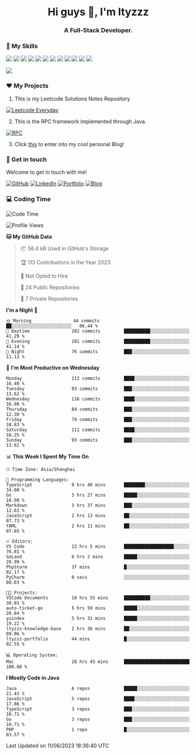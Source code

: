<h1 align="center">Hi guys 👋, I'm ltyzzz</h1>
<h3 align="center">A Full-Stack Developer.</h3>

### 🌟 **My Skills**  

![](https://img.shields.io/badge/-Java-4C7491?style=flat-square&logo=java&logoColor=fff)
![](https://img.shields.io/badge/-Spring-5FB832?style=flat-square&logo=Spring&logoColor=fff)
![](https://img.shields.io/badge/-Python-3e74a2?style=flat-square&logo=Python&logoColor=fff)
![](https://img.shields.io/badge/-Go-77BBE2?style=flat-square&logo=Go&logoColor=fff)
![](https://img.shields.io/badge/-Node.js-339933?style=flat-square&logo=Node.js&logoColor=fff)
![](https://img.shields.io/badge/-Vue-4fc08d?style=flat-square&logo=Vue.js&logoColor=fff)
![](https://img.shields.io/badge/-React-2d98ce?style=flat-square&logo=React&logoColor=fff)
![](https://img.shields.io/badge/-Docker-2496ED?style=flat-square&logo=Docker&logoColor=fff)
![](https://img.shields.io/badge/-Linux-000000?style=flat-square&logo=Linux&logoColor=fff)
![](https://img.shields.io/badge/-MySQL-4479A1?style=flat-square&logo=MySQL&logoColor=fff)
![](https://img.shields.io/badge/-Redis-DC382D?style=flat-square&logo=Redis&logoColor=fff)
![](https://img.shields.io/badge/-Git-E84E31?style=flat-square&logo=Git&logoColor=fff)

<a href="#">
  <img src="https://github-readme-stats.vercel.app/api?username=ltyzzzxxx&count_private=true&show_icons=true&bg_color=15,f2f7fd,E0EAFC" />
</a>

### ❤️ My Projects

1. This is my Leetcode Solutions Notes Repository

[![Leetcode Everyday](https://github-readme-stats.vercel.app/api/pin?username=ltyzzzxxx&repo=Leetcode-Everyday&theme=transparent&bg_color=15,f2f7fd,E0EAFC)](https://github.com/ltyzzzxxx/Leetcode-Everyday)

2. This is the RPC framework implemented through Java. 

[![RPC](https://github-readme-stats.vercel.app/api/pin?username=ltyzzzxxx&repo=ltyzzz-rpc&theme=transparent&bg_color=15,f2f7fd,E0EAFC)](https://github.com/ltyzzzxxx/ltyzzz-rpc)

3. Click [this](https://ltyzzzxxx.github.io/) to enter into my cool personal Blog!

### 🎉 Get in touch

Welcome to get in touch with me!

[![GitHub](https://img.shields.io/badge/GitHub-grey?logo=github)](https://github.com/ltyzzzxxx)
[![LinkedIn](https://img.shields.io/badge/LinkedIn-blue?logo=linkedin)](https://www.linkedin.com/in/tianyu-li-7068b8248/)
[![Portfolio](https://img.shields.io/badge/Portfolio-black?logo=blog)](https://ltyzzz.com)
[![Blog](https://img.shields.io/badge/Blog-blue?logo=blog)](https://ltyzzzxxx.github.io/)

### 💻 Coding Time

<!--START_SECTION:waka-->
![Code Time](http://img.shields.io/badge/Code%20Time-56%20hrs%207%20mins-blue)

![Profile Views](http://img.shields.io/badge/Profile%20Views-55-blue)

**🐱 My GitHub Data** 

> 📦 56.4 kB Used in GitHub's Storage 
 > 
> 🏆 113 Contributions in the Year 2023
 > 
> 🚫 Not Opted to Hire
 > 
> 📜 24 Public Repositories 
 > 
> 🔑 7 Private Repositories 
 > 
**I'm a Night 🦉** 

```text
🌞 Morning                44 commits          ██░░░░░░░░░░░░░░░░░░░░░░░   06.44 % 
🌆 Daytime                282 commits         ██████████░░░░░░░░░░░░░░░   41.29 % 
🌃 Evening                281 commits         ██████████░░░░░░░░░░░░░░░   41.14 % 
🌙 Night                  76 commits          ███░░░░░░░░░░░░░░░░░░░░░░   11.13 % 
```
📅 **I'm Most Productive on Wednesday** 

```text
Monday                   112 commits         ████░░░░░░░░░░░░░░░░░░░░░   16.40 % 
Tuesday                  93 commits          ███░░░░░░░░░░░░░░░░░░░░░░   13.62 % 
Wednesday                116 commits         ████░░░░░░░░░░░░░░░░░░░░░   16.98 % 
Thursday                 84 commits          ███░░░░░░░░░░░░░░░░░░░░░░   12.30 % 
Friday                   74 commits          ███░░░░░░░░░░░░░░░░░░░░░░   10.83 % 
Saturday                 111 commits         ████░░░░░░░░░░░░░░░░░░░░░   16.25 % 
Sunday                   93 commits          ███░░░░░░░░░░░░░░░░░░░░░░   13.62 % 
```


📊 **This Week I Spent My Time On** 

```text
🕑︎ Time Zone: Asia/Shanghai

💬 Programming Languages: 
TypeScript               9 hrs 46 mins       ████████░░░░░░░░░░░░░░░░░   34.00 % 
Go                       5 hrs 27 mins       █████░░░░░░░░░░░░░░░░░░░░   18.98 % 
Markdown                 3 hrs 37 mins       ███░░░░░░░░░░░░░░░░░░░░░░   12.63 % 
JavaScript               2 hrs 13 mins       ██░░░░░░░░░░░░░░░░░░░░░░░   07.73 % 
YAML                     2 hrs 11 mins       ██░░░░░░░░░░░░░░░░░░░░░░░   07.65 % 

🔥 Editors: 
VS Code                  22 hrs 5 mins       ███████████████████░░░░░░   76.81 % 
GoLand                   6 hrs 2 mins        █████░░░░░░░░░░░░░░░░░░░░   20.99 % 
PhpStorm                 37 mins             █░░░░░░░░░░░░░░░░░░░░░░░░   02.17 % 
PyCharm                  0 secs              ░░░░░░░░░░░░░░░░░░░░░░░░░   00.03 % 

🐱‍💻 Projects: 
VSCode Documents         10 hrs 55 mins      ██████████░░░░░░░░░░░░░░░   38.01 % 
auto-ticket-go           5 hrs 59 mins       █████░░░░░░░░░░░░░░░░░░░░   20.84 % 
yuindex                  5 hrs 31 mins       █████░░░░░░░░░░░░░░░░░░░░   19.22 % 
ltyzzz-knowledge-base    2 hrs 36 mins       ██░░░░░░░░░░░░░░░░░░░░░░░   09.06 % 
ltyzzz-portfolio         44 mins             █░░░░░░░░░░░░░░░░░░░░░░░░   02.55 % 

💻 Operating System: 
Mac                      28 hrs 45 mins      █████████████████████████   100.00 % 
```

**I Mostly Code in Java** 

```text
Java                     6 repos             █████░░░░░░░░░░░░░░░░░░░░   21.43 % 
JavaScript               5 repos             ████░░░░░░░░░░░░░░░░░░░░░   17.86 % 
TypeScript               3 repos             ███░░░░░░░░░░░░░░░░░░░░░░   10.71 % 
Go                       3 repos             ███░░░░░░░░░░░░░░░░░░░░░░   10.71 % 
PHP                      1 repo              █░░░░░░░░░░░░░░░░░░░░░░░░   03.57 % 
```




 Last Updated on 11/06/2023 18:36:40 UTC
<!--END_SECTION:waka-->
